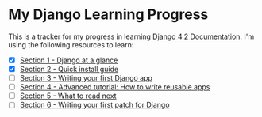 # My Django Learning Progress

This is a tracker for my progress in learning [Django 4.2 Documentation](https://docs.djangoproject.com/en/4.2/). I'm using the following resources to learn:

- [x] [Section 1 - Django at a glance](section_1/NOTE.md)
- [x] [Section 2 - Quick install guide](section_2/NOTE.md)
- [ ] [Section 3 - Writing your first Django app](section_3/NOTE.md)
- [ ] [Section 4 - Advanced tutorial: How to write reusable apps](section_4/NOTE.md)
- [ ] [Section 5 - What to read next](section_5/NOTE.md)
- [ ] [Section 6 - Writing your first patch for Django](section_6/NOTE.md)
